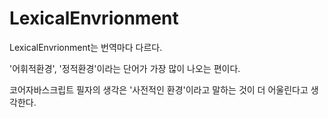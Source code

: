 # LexicalEnvrionment

LexicalEnvrionment는 번역마다 다르다. 

'어휘적환경', '정적환경'이라는 단어가 가장 많이 나오는 편이다.

코어자바스크립트 필자의 생각은 '사전적인 환경'이라고 말하는 것이 더 어울린다고 생각한다.

